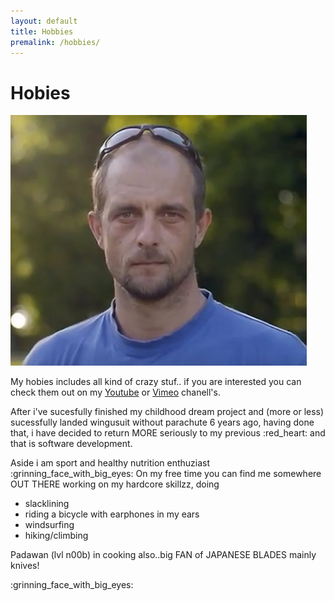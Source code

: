 ```yaml
---
layout: default
title: Hobbies
premalink: /hobbies/
---
```

# Hobies
![image](../img/svemirko.jpg)

My hobies includes all kind of crazy stuf.. 
if you are interested you can check them out on my [Youtube](https://www.youtube.com/channel/UCEX5HdbTHiak9DOg4NzSy6w) or
[Vimeo](https://vimeo.com/user1204596) chanell's.


After i've sucesfully finished my childhood dream project and (more or less) 
sucessfully landed wingusuit without parachute 6 years ago, having done that, 
i have decided to return MORE seriously to my previous :red_heart: and that is software development.

Aside i am sport and healthy nutrition enthuziast :grinning_face_with_big_eyes:
On my free time you can find me somewhere OUT THERE working on my hardcore skillzz, doing

* slacklining 
* riding a bicycle with earphones in my ears 
* windsurfing
* hiking/climbing 


Padawan (lvl n00b) in cooking also..big FAN of JAPANESE BLADES mainly knives!

:grinning_face_with_big_eyes:


